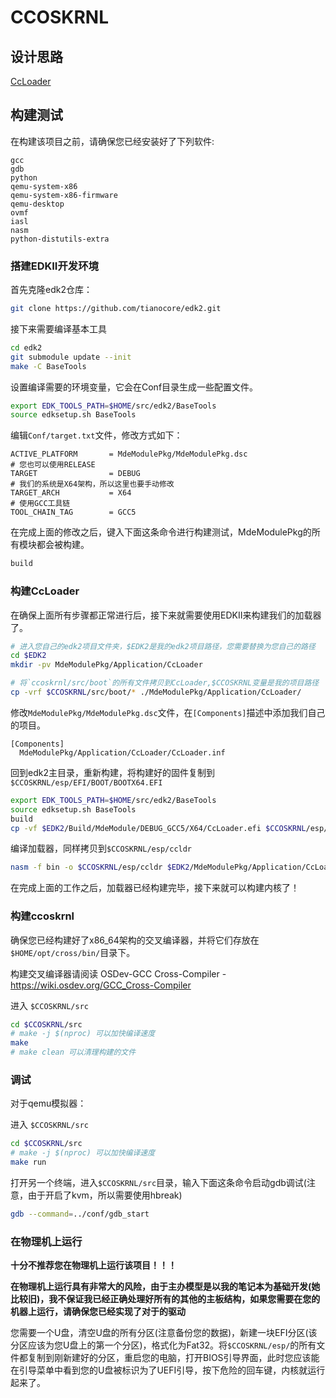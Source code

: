 # CCOSKRNL

## 设计思路

[CcLoader](./docs/CcLoader.md)

## 构建测试

在构建该项目之前，请确保您已经安装好了下列软件: 
```
gcc
gdb
python
qemu-system-x86
qemu-system-x86-firmware
qemu-desktop
ovmf
iasl
nasm
python-distutils-extra
```

### 搭建EDKII开发环境

首先克隆edk2仓库：
```bash
git clone https://github.com/tianocore/edk2.git
```
接下来需要编译基本工具
```bash
cd edk2
git submodule update --init
make -C BaseTools
```
设置编译需要的环境变量，它会在Conf目录生成一些配置文件。
```bash
export EDK_TOOLS_PATH=$HOME/src/edk2/BaseTools
source edksetup.sh BaseTools
```
编辑`Conf/target.txt`文件，修改方式如下：
```
ACTIVE_PLATFORM       = MdeModulePkg/MdeModulePkg.dsc
# 您也可以使用RELEASE
TARGET                = DEBUG
# 我们的系统是X64架构，所以这里也要手动修改
TARGET_ARCH           = X64
# 使用GCC工具链
TOOL_CHAIN_TAG        = GCC5
```
在完成上面的修改之后，键入下面这条命令进行构建测试，MdeModulePkg的所有模块都会被构建。
```bash
build
```

### 构建CcLoader

在确保上面所有步骤都正常进行后，接下来就需要使用EDKII来构建我们的加载器了。

```bash
# 进入您自己的edk2项目文件夹，$EDK2是我的edk2项目路径，您需要替换为您自己的路径
cd $EDK2
mkdir -pv MdeModulePkg/Application/CcLoader

# 将`ccoskrnl/src/boot`的所有文件拷贝到CcLoader,$CCOSKRNL变量是我的项目路径
cp -vrf $CCOSKRNL/src/boot/* ./MdeModulePkg/Application/CcLoader/
```

修改`MdeModulePkg/MdeModulePkg.dsc`文件，在`[Components]`描述中添加我们自己的项目。
```
[Components]
  MdeModulePkg/Application/CcLoader/CcLoader.inf
```

回到edk2主目录，重新构建，将构建好的固件复制到`$CCOSKRNL/esp/EFI/BOOT/BOOTX64.EFI`

```bash
export EDK_TOOLS_PATH=$HOME/src/edk2/BaseTools
source edksetup.sh BaseTools
build
cp -vf $EDK2/Build/MdeModule/DEBUG_GCC5/X64/CcLoader.efi $CCOSKRNL/esp/EFI/BOOT/BOOTX64.EFI
```

编译加载器，同样拷贝到`$CCOSKRNL/esp/ccldr`
```bash
nasm -f bin -o $CCOSKRNL/esp/ccldr $EDK2/MdeModulePkg/Application/CcLoader/ccldr.asm
```

在完成上面的工作之后，加载器已经构建完毕，接下来就可以构建内核了！

### 构建ccoskrnl

确保您已经构建好了x86_64架构的交叉编译器，并将它们存放在`$HOME/opt/cross/bin/`目录下。

构建交叉编译器请阅读 OSDev-GCC Cross-Compiler - https://wiki.osdev.org/GCC_Cross-Compiler

进入 `$CCOSKRNL/src`

```bash
cd $CCOSKRNL/src
# make -j $(nproc) 可以加快编译速度
make
# make clean 可以清理构建的文件
```

### 调试

对于qemu模拟器：

进入 `$CCOSKRNL/src`

```bash
cd $CCOSKRNL/src
# make -j $(nproc) 可以加快编译速度
make run
```

打开另一个终端，进入`$CCOSKRNL/src`目录，输入下面这条命令启动gdb调试(注意，由于开启了kvm，所以需要使用hbreak)
```bash
gdb --command=../conf/gdb_start
```

### 在物理机上运行

**十分不推荐您在物理机上运行该项目！！！**

**在物理机上运行具有非常大的风险，由于主办模型是以我的笔记本为基础开发(她比较旧)，我不保证我已经正确处理好所有的其他的主板结构，如果您需要在您的机器上运行，请确保您已经实现了对于的驱动**


您需要一个U盘，清空U盘的所有分区(注意备份您的数据)，新建一块EFI分区(该分区应该为您U盘上的第一个分区)，格式化为Fat32。将`$CCOSKRNL/esp/`的所有文件都复制到刚新建好的分区，重启您的电脑，打开BIOS引导界面，此时您应该能在引导菜单中看到您的U盘被标识为了UEFI引导，按下危险的回车键，内核就运行起来了。

